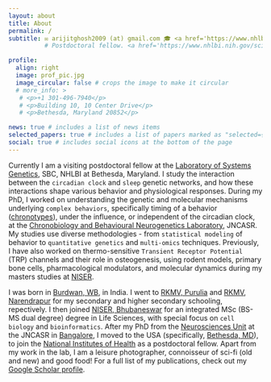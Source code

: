 ```yaml
---
layout: about
title: About
permalink: /
subtitle: ✉️ arijitghosh2009 (at) gmail.com 🎓 <a href='https://www.nhlbi.nih.gov/science/systems-genetics'> National Heart, Lung, and Blood Institute</a> 🌎 Bethesda, MD
          # Postdoctoral fellow. <a href='https://www.nhlbi.nih.gov/science/systems-genetics'> National Heart, Lung, and Blood Institute</a>.

profile:
  align: right
  image: prof_pic.jpg
  image_circular: false # crops the image to make it circular
  # more_info: >
   # <p>+1 301-496-7940</p>
   # <p>Building 10, 10 Center Drive</p>
   # <p>Bethesda, Maryland 20852</p>

news: true # includes a list of news items
selected_papers: true # includes a list of papers marked as "selected={true}"
social: true # includes social icons at the bottom of the page
---
```


Currently I am a visiting postdoctoral fellow at the [Laboratory of Systems Genetics](https://www.nhlbi.nih.gov/science/systems-genetics#Meet-the-Team), SBC, NHLBI at Bethesda, Maryland. I study the interaction between the `circadian clock` and `sleep` genetic networks, and how these interactions shape various behavior and physiological responses. During my PhD, I worked on understanding the genetic and molecular mechanisms underlying `complex behaviors`, specifically timing of a behavior ([chronotypes](https://en.wikipedia.org/wiki/Chronotype)), under the influence, or independent of the circadian clock, at the [Chronobiology and Behavioural Neurogenetics Laboratory](https://www.jncasr.ac.in/faculty/sheeba), JNCASR. My studies use diverse methodologies - from `statistical modeling` of behavior to `quantitative genetics` and `multi-omics` techniques. Previously, I have also worked on thermo-sensitive `Transient Receptor Potential` (TRP) channels and their role in osteogenesis, using rodent models, primary bone cells, pharmacological modulators, and molecular dynamics during my masters studies at [NISER](https://www.niser.ac.in/).

I was born in [Burdwan, WB](https://en.wikipedia.org/wiki/Bardhaman), in India. I went to [RKMV, Purulia](https://rkmvp.org/) and [RKMV, Narendrapur](https://www.rkmvnarendrapur.org/) for my secondary and higher secondary schooling, repectively. I then joined [NISER, Bhubaneswar](https://www.niser.ac.in/) for an integrated MSc (BS-MS dual degree) degree in Life Sciences, with special focus on `cell biology` and `bioinformatics`. After my PhD from the [Neurosciences Unit](https://www.jncasr.ac.in/research/research-units/neuroscience-unit) at the JNCASR in [Bangalore](https://en.wikipedia.org/wiki/Bangalore), I moved to the USA (specifically, [Bethesda, MD](https://en.wikipedia.org/wiki/Bethesda,_Maryland)), to join the [National Institutes of Health](https://www.nih.gov/) as a postdoctoral fellow. Apart from my work in the lab, I am a leisure photographer, connoisseur of sci-fi (old and new) and good food! For a full list of my publications, check out my [Google Scholar profile](https://scholar.google.co.in/citations?user=Nuaw_FoAAAAJ&hl=en).
